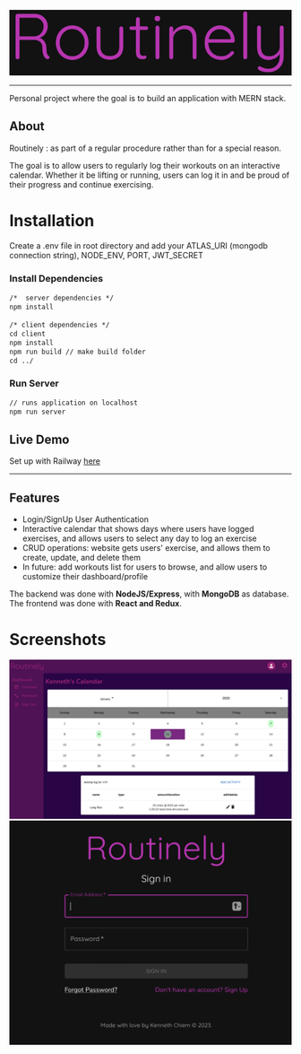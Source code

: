 ![Logo](/docs/logo.png)

---

Personal project where the goal is to build an application with MERN stack.

## About
Routinely
: as part of a regular procedure rather than for a special reason.

The goal is to allow users to regularly log their workouts on an interactive calendar. Whether it be lifting or running, users can log it in and be proud of their progress and continue exercising.

# Installation
Create a .env file in root directory and add your ATLAS_URI (mongodb connection string), NODE_ENV, PORT, JWT_SECRET

### Install Dependencies
```
/*  server dependencies */
npm install

/* client dependencies */
cd client
npm install
npm run build // make build folder
cd ../
```
### Run Server
```
// runs application on localhost
npm run server 
```

## Live Demo
Set up with Railway [here](https://routinely.up.railway.app)

---

## Features
- Login/SignUp User Authentication
- Interactive calendar that shows days where users have logged exercises, and allows users to select any day to log an exercise
- CRUD operations: website gets users' exercise, and allows them to create, update, and delete them
- In future: add workouts list for users to browse, and allow users to customize their dashboard/profile

The backend was done with **NodeJS/Express**, with **MongoDB** as database. The frontend was done with **React and Redux**.

# Screenshots
![Dashboard](/docs/dashboard.png)
![SignIn](/docs/signin.png)